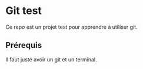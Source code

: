 # Git test

Ce repo est un projet test pour apprendre à utiliser git.

## Prérequis

Il faut juste avoir un git et un terminal.